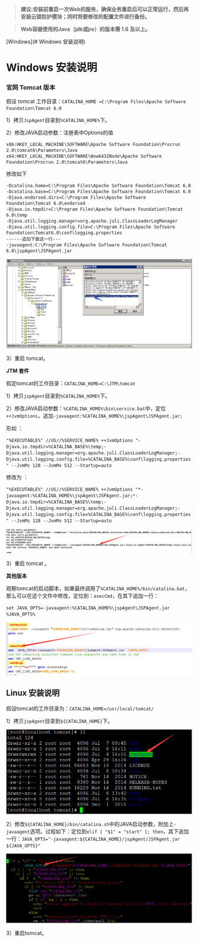 
>**建议:安装前重启一次Web的服务，确保业务重启后可以正常运行，然后再安装云锁防护模块；同时将要修改的配置文件进行备份。**

>**Web容器使用的Java（jdk或jre）的版本需 1.6 及以上。**

[Windows](# Windows 安装说明)

# Windows 安装说明

### 官网 Tomcat 版本

假设 tomcat 工作目录：`CATALINA_HOME =C:\Program Files\Apache Software Foundation\Tomcat 6.0`

1）拷贝`JspAgent`目录到`%CATALINA_HOME%`下。

2）修改JAVA启动参数：注册表中Options的值
    
    x86:HKEY_LOCAL_MACHINE\SOFTWARE\Apache Software Foundation\Procrun 2.0\tomcat6\Parameters\Java
    x64:HKEY_LOCAL_MACHINE\SOFTWARE\Wow6432Node\Apache Software Foundation\Procrun 2.0\tomcat6\Parameters\Java
修改如下

    -Dcatalina.home=C:\Program Files\Apache Software Foundation\Tomcat 6.0
    -Dcatalina.base=C:\Program Files\Apache Software Foundation\Tomcat 6.0
    -Djava.endorsed.dirs=C:\Program Files\Apache Software Foundation\Tomcat 6.0\endorsed
    -Djava.io.tmpdir=C:\Program Files\Apache Software Foundation\Tomcat 6.0\temp
    -Djava.util.logging.manager=org.apache.juli.ClassLoaderLogManager
    -Djava.util.logging.config.file=C:\Program Files\Apache Software Foundation\Tomcat6.0\conf\logging.properties
    ------追加下面这一行---
    -javaagent:C:\Program Files\Apache Software Foundation\Tomcat 6.0\jspAgent\JSPAgent.jar

![](/assets/Windows_Tomcat_1.png)

3）重启 tomcat。

**JTM 套件**

假定tomcat的工作目录：`CATALINA_HOME=C:\JTM\tomcat`

1）拷贝`jspAgent`目录到`%CATALINA_HOME%`下。

2）修改JAVA启动参数：`%CATALINA_HOME%\bin\service.bat`中，定位`++JvmOptions`，追加`-javaagent:%CATALINA_HOME%\jspAgent\JSPAgent.jar;`

形如 ：

`"%EXECUTABLE%" //US//%SERVICE_NAME% ++JvmOptions "-Djava.io.tmpdir=%CATALINA_BASE%\temp;-Djava.util.logging.manager=org.apache.juli.ClassLoaderLogManager;-Djava.util.logging.config.file=%CATALINA_BASE%\conf\logging.properties" --JvmMs 128 --JvmMx 512 --Startup=auto`

修改为 ：

`"%EXECUTABLE%" //US//%SERVICE_NAME% ++JvmOptions "*-javaagent:%CATALINA_HOME%\jspAgent\JSPAgent.jar;*-Djava.io.tmpdir=%CATALINA_BASE%\temp;-Djava.util.logging.manager=org.apache.juli.ClassLoaderLogManager;-Djava.util.logging.config.file=%CATALINA_BASE%\conf\logging.properties" --JvmMs 128 --JvmMx 512 --Startup=auto`

![](/assets/Windows_Tomcat_2.png)

3）重启 tomcat 。

**其他版本**

观察tomcat的启动脚本，如果最终调用了`%CATALINA_HOME%/bin/catalina.bat`，那么可以在这个文件中修改，定位到：`execCmd`，在其下追加一行：

`set JAVA_OPTS=-javaagent:%CATALINA_HOME%\jspAgent\JSPAgent.jar  %JAVA_OPTS%`

![](/assets/Windows_Tomcat_3.png)

## Linux 安装说明

假设tomcat的工作目录为：`CATALINA_HOME=/usr/local/tomcat/`

1）拷贝`jspAgent`目录到`${CATALINA_HOME}`下。

![](/assets/Linux_Tomcat_1.png)

2）修改`${CATALINA_HOME}/bin/catalina.sh`中的JAVA启动参数，附加上`-javaagent`选项。过程如下：定位到`elif [ "$1" = "start" ]; then`，其下追加一行：`JAVA_OPTS="-javaagent:${CATALINA_HOME}/jspAgent/JSPAgent.jar ${JAVA_OPTS}"`

![](/assets/Linux_Tomcat_2.png)

3）重启tomcat。